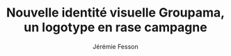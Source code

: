 ---
layout: post
title: "Nouvelle identité visuelle Groupama, un logotype en rase campagne"
link: https://www.grapheine.com/actulogo/nouvelle-identite-visuelle-groupama-un-logotype-en-rase-campagne
author: "Jérémie Fesson"
published_date: "19/11/2024"
description: "Il y a de cela quelques semaines, nous avons pu apercevoir en ligne un nouveau logotype Groupama. Pas (encore ?) d’annonce en grande pompe, ni de dévoilement officiel, mais il est là ce nouveau logo. Il a pris ses fonctions sans bruit et remplace un logotype qui officiait et était reconnu depuis plus de 20 ans."
language: "fr_FR"
categories: "Liens"
tags: "design graphisme"
og-tags: "design graphisme"
permalink: /:categories/:year/:month/:day/:title/
---